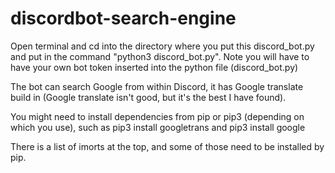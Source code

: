 # discordbot-search-engine
Open terminal and cd into the directory where you put this discord_bot.py and put in the command "python3 discord_bot.py".
Note you will have to have your own bot token inserted into the python file (discord_bot.py)

The bot can search Google from within Discord, it has Google translate build in (Google translate isn't good, but it's the best I have found). 

You might need to install dependencies from pip or pip3 (depending on which you use), such as pip3 install googletrans and pip3 install google

There is a list of imorts at the top, and some of those need to be installed by pip.
